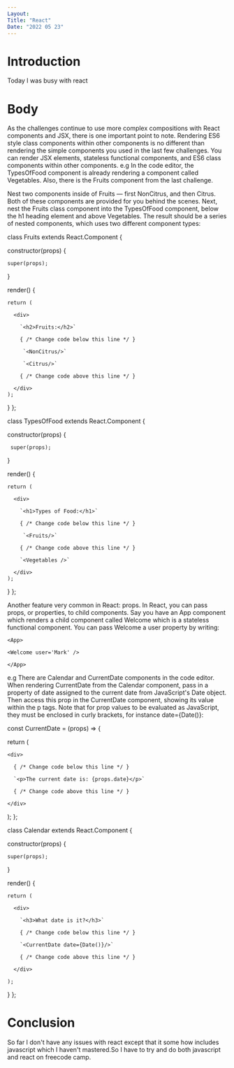 ```yaml
---
Layout:
Title: "React"
Date: "2022 05 23"
---
```


# Introduction
Today I was busy with react

# Body
As the challenges continue to use more complex compositions with React components and JSX, there is one important point to note. Rendering ES6 style class components within other components is no different than rendering the simple components you used in the last few challenges. You can render JSX elements, stateless functional components, and ES6 class components within other components.
e.g In the code editor, the TypesOfFood component is already rendering a component called Vegetables. Also, there is the Fruits component from the last challenge.

Nest two components inside of Fruits — first NonCitrus, and then Citrus. Both of these components are provided for you behind the scenes. Next, nest the Fruits class component into the TypesOfFood component, below the h1 heading element and above Vegetables. The result should be a series of nested components, which uses two different component types:

class Fruits extends React.Component {

  constructor(props) {

    super(props);

  }

  render() {

    return (

      <div>

        `<h2>Fruits:</h2>`

        { /* Change code below this line */ }

         `<NonCitrus/>`

         `<Citrus/>`  

        { /* Change code above this line */ }

      </div>
    );
  }
};

class TypesOfFood extends React.Component {

  constructor(props) {

     super(props);

  }

  render() {

    return (

      <div>

        `<h1>Types of Food:</h1>`

        { /* Change code below this line */ }

         `<Fruits/>`

        { /* Change code above this line */ }

        `<Vegetables />`

      </div>
    );
  }
};

Another feature very common in React: props. In React, you can pass props, or properties, to child components. Say you have an App component which renders a child component called Welcome which is a stateless functional component. You can pass Welcome a user property by writing:

`<App>`

  `<Welcome user='Mark' />`

`</App>`

e.g There are Calendar and CurrentDate components in the code editor. When rendering CurrentDate from the Calendar component, pass in a property of date assigned to the current date from JavaScript's Date object. Then access this prop in the CurrentDate component, showing its value within the p tags. Note that for prop values to be evaluated as JavaScript, they must be enclosed in curly brackets, for instance date={Date()}:

const CurrentDate = (props) => {

  return (

    <div>

      { /* Change code below this line */ }

      `<p>The current date is: {props.date}</p>`

      { /* Change code above this line */ }

    </div>

  );
};

class Calendar extends React.Component {

  constructor(props) {

    super(props);

  }

  render() {

    return (

      <div>

        `<h3>What date is it?</h3>`

        { /* Change code below this line */ }

        `<CurrentDate date={Date()}/>`

        { /* Change code above this line */ }

      </div>
      
    );
  }
};


# Conclusion
So far I don't have any issues with react except that it some how includes javascript which I haven't mastered.So I have to try and do both javascript and react on freecode camp.